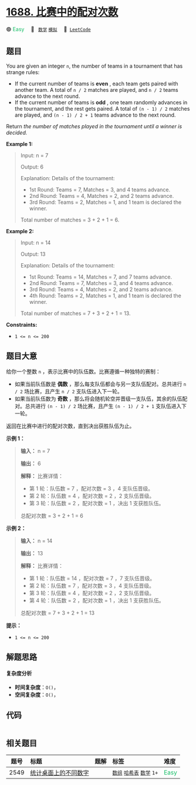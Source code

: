 # [1688. 比赛中的配对次数](https://leetcode.com/problems/count-of-matches-in-tournament)

🟢 <font color=#15bd66>Easy</font>&emsp; 🔖&ensp; [`数学`](/tag/math.md) [`模拟`](/tag/simulation.md)&emsp; 🔗&ensp;[`LeetCode`](https://leetcode.com/problems/count-of-matches-in-tournament)

## 题目

You are given an integer `n`, the number of teams in a tournament that has
strange rules:

  * If the current number of teams is **even** , each team gets paired with another team. A total of `n / 2` matches are played, and `n / 2` teams advance to the next round.
  * If the current number of teams is **odd** , one team randomly advances in the tournament, and the rest gets paired. A total of `(n - 1) / 2` matches are played, and `(n - 1) / 2 + 1` teams advance to the next round.

Return _the number of matches played in the tournament until a winner is
decided._



**Example 1:**

> Input: n = 7
> 
> Output: 6
> 
> Explanation: Details of the tournament: 
> - 1st Round: Teams = 7, Matches = 3, and 4 teams advance.
> - 2nd Round: Teams = 4, Matches = 2, and 2 teams advance.
> - 3rd Round: Teams = 2, Matches = 1, and 1 team is declared the winner.
> 
> Total number of matches = 3 + 2 + 1 = 6.

**Example 2:**

> Input: n = 14
> 
> Output: 13
> 
> Explanation: Details of the tournament:
> - 1st Round: Teams = 14, Matches = 7, and 7 teams advance.
> - 2nd Round: Teams = 7, Matches = 3, and 4 teams advance.
> - 3rd Round: Teams = 4, Matches = 2, and 2 teams advance.
> - 4th Round: Teams = 2, Matches = 1, and 1 team is declared the winner.
> 
> Total number of matches = 7 + 3 + 2 + 1 = 13.

**Constraints:**

  * `1 <= n <= 200`


## 题目大意

给你一个整数 `n` ，表示比赛中的队伍数。比赛遵循一种独特的赛制：

  * 如果当前队伍数是 **偶数** ，那么每支队伍都会与另一支队伍配对。总共进行 `n / 2` 场比赛，且产生 `n / 2` 支队伍进入下一轮。
  * 如果当前队伍数为 **奇数** ，那么将会随机轮空并晋级一支队伍，其余的队伍配对。总共进行 `(n - 1) / 2` 场比赛，且产生 `(n - 1) / 2 + 1` 支队伍进入下一轮。

返回在比赛中进行的配对次数，直到决出获胜队伍为止。

**示例 1：**

> 
> 
> 
> 
> 
> **输入：** n = 7
> 
> **输出：** 6
> 
> **解释：** 比赛详情：
> - 第 1 轮：队伍数 = 7 ，配对次数 = 3 ，4 支队伍晋级。
> - 第 2 轮：队伍数 = 4 ，配对次数 = 2 ，2 支队伍晋级。
> - 第 3 轮：队伍数 = 2 ，配对次数 = 1 ，决出 1 支获胜队伍。
> 
> 总配对次数 = 3 + 2 + 1 = 6
> 
> 

**示例 2：**

> 
> 
> 
> 
> 
> **输入：** n = 14
> 
> **输出：** 13
> 
> **解释：** 比赛详情：
> - 第 1 轮：队伍数 = 14 ，配对次数 = 7 ，7 支队伍晋级。
> - 第 2 轮：队伍数 = 7 ，配对次数 = 3 ，4 支队伍晋级。 
> - 第 3 轮：队伍数 = 4 ，配对次数 = 2 ，2 支队伍晋级。
> - 第 4 轮：队伍数 = 2 ，配对次数 = 1 ，决出 1 支获胜队伍。
> 
> 总配对次数 = 7 + 3 + 2 + 1 = 13
> 
> 

**提示：**

  * `1 <= n <= 200`


## 解题思路

#### 复杂度分析

- **时间复杂度**：`O()`，
- **空间复杂度**：`O()`，

## 代码

```javascript

```

## 相关题目

<!-- prettier-ignore -->
| 题号 | 标题 | 题解 | 标签 | 难度 |
| :------: | :------ | :------: | :------ | :------ |
| 2549 | [统计桌面上的不同数字](https://leetcode.com/problems/count-distinct-numbers-on-board) |  |  [`数组`](/tag/array.md) [`哈希表`](/tag/hash-table.md) [`数学`](/tag/math.md) `1+` | <font color=#15bd66>Easy</font> |